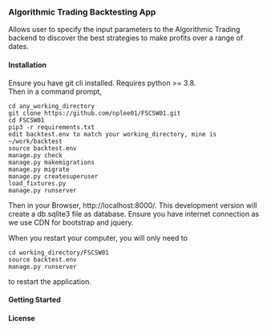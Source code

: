 ### Algorithmic Trading Backtesting App

Allows user to specify the input parameters to the Algorithmic Trading backend to discover the 
best strategies to make profits over a range of dates. 

#### Installation

Ensure you have git cli installed. Requires python >= 3.8.  
Then in a command prompt, 

    cd any_working_directory
    git clone https://github.com/nplee01/FSCSW01.git
    cd FSCSW01
    pip3 -r requirements.txt
    edit backtest.env to match your working_directory, mine is ~/work/backtest
    source backtest.env
    manage.py check
    manage.py makemigrations
    manage.py migrate
    manage.py createsuperuser
    load_fixtures.py
    manage.py runserver

Then in your Browser, http://localhost:8000/. This development version will
create a db.sqlite3 file as database. Ensure you have internet connection as we use CDN for bootstrap and jquery.

When you restart your computer, you will only need to

    cd working_directory/FSCSW01
    source backtest.env
    manage.py runserver

to restart the application.

#### Getting Started

#### License
